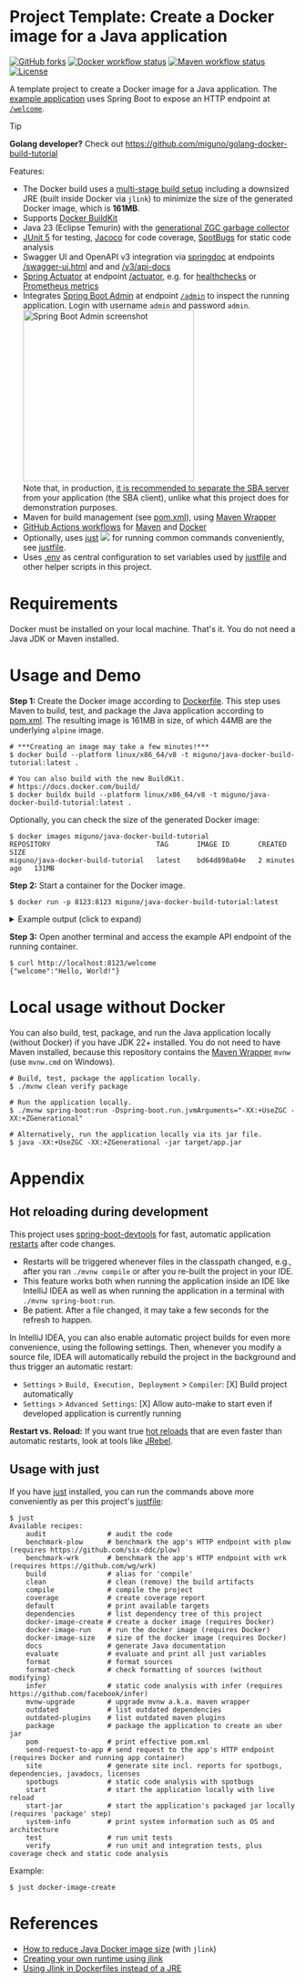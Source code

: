 # Project Template: Create a Docker image for a Java application

[![GitHub forks](https://img.shields.io/github/forks/miguno/java-docker-build-tutorial)](https://github.com/miguno/java-docker-build-tutorial/fork)
[![Docker workflow status](https://github.com/miguno/java-docker-build-tutorial/actions/workflows/docker-image.yml/badge.svg)](https://github.com/miguno/java-docker-build-tutorial/actions/workflows/docker-image.yml)
[![Maven workflow status](https://github.com/miguno/java-docker-build-tutorial/actions/workflows/maven.yml/badge.svg)](https://github.com/miguno/java-docker-build-tutorial/actions/workflows/maven.yml)
[![License](https://img.shields.io/badge/License-Apache%202.0-blue.svg)](https://opensource.org/licenses/Apache-2.0)

A template project to create a Docker image for a Java application.
The [example application](src/main/java/com/miguno/javadockerbuild/App.java)
uses Spring Boot to expose an HTTP endpoint at
[`/welcome`](http://localhost:8123/welcome).

> [!TIP]
>
> **Golang developer?** Check out https://github.com/miguno/golang-docker-build-tutorial

Features:

- The Docker build uses a
  [multi-stage build setup](https://docs.docker.com/build/building/multi-stage/)
  including a downsized JRE (built inside Docker via `jlink`)
  to minimize the size of the generated Docker image, which is **161MB**.
- Supports [Docker BuildKit](https://docs.docker.com/build/)
- Java 23 (Eclipse Temurin) with the [generational ZGC garbage
  collector](https://docs.oracle.com/en/java/javase/21/gctuning/z-garbage-collector.html)
- [JUnit 5](https://github.com/junit-team/junit5) for testing,
  [Jacoco](https://github.com/jacoco/jacoco) for code coverage,
  [SpotBugs](https://github.com/spotbugs/spotbugs) for static code analysis
- Swagger UI and OpenAPI v3 integration via [springdoc](https://springdoc.org/)
  at endpoints [/swagger-ui.html](http://localhost:8123/swagger-ui.html) and
  and [/v3/api-docs](http://localhost:8123/v3/api-docs)
- [Spring Actuator](https://docs.spring.io/spring-boot/reference/actuator/endpoints.html)
  at endpoint [/actuator](http://localhost:8123/actuator), e.g. for
  [healthchecks](http://localhost:8123/actuator/health) or [Prometheus
  metrics](http://localhost:8123/actuator/prometheus)
- Integrates [Spring Boot
  Admin](https://github.com/codecentric/spring-boot-admin) at endpoint
  [`/admin`](http://localhost:8123/admin) to inspect the running application.
  Login with username `admin` and password `admin`.<br />
  <a href="https://github.com/miguno/java-docker-build-tutorial/raw/main/images/spring-boot-admin-dashboard.png"><img src="https://github.com/miguno/java-docker-build-tutorial/raw/main/images/spring-boot-admin-dashboard.png" alt="Spring Boot Admin screenshot" width="300"></a><br />
  Note that, in production, [it is recommended to
  separate the SBA server](https://docs.spring-boot-admin.com/current/faq.html)
  from your application (the SBA client), unlike what this project does for
  demonstration purposes.
- Maven for build management (see [pom.xml](pom.xml)), using
  [Maven Wrapper](https://github.com/apache/maven-wrapper)
- [GitHub Actions workflows](https://github.com/miguno/java-docker-build-tutorial/actions) for
  [Maven](https://github.com/miguno/java-docker-build-tutorial/actions/workflows/maven.yml)
  and
  [Docker](https://github.com/miguno/java-docker-build-tutorial/actions/workflows/docker-image.yml)
- Optionally, uses
  [just](https://github.com/casey/just)
  ![](https://img.shields.io/github/stars/casey/just)
  for running common commands conveniently, see [justfile](justfile).
- Uses [.env](.env) as central configuration to set variables used by
  [justfile](justfile) and other helper scripts in this project.

# Requirements

Docker must be installed on your local machine. That's it. You do not need a
Java JDK or Maven installed.

# Usage and Demo

**Step 1:** Create the Docker image according to [Dockerfile](Dockerfile).
This step uses Maven to build, test, and package the Java application according
to [pom.xml](pom.xml). The resulting image is 161MB in size, of which 44MB are
the underlying `alpine` image.

```shell
# ***Creating an image may take a few minutes!***
$ docker build --platform linux/x86_64/v8 -t miguno/java-docker-build-tutorial:latest .

# You can also build with the new BuildKit.
# https://docs.docker.com/build/
$ docker buildx build --platform linux/x86_64/v8 -t miguno/java-docker-build-tutorial:latest .
```

Optionally, you can check the size of the generated Docker image:

```shell
$ docker images miguno/java-docker-build-tutorial
REPOSITORY                          TAG       IMAGE ID       CREATED         SIZE
miguno/java-docker-build-tutorial   latest    bd64d898a04e   2 minutes ago   131MB
```

**Step 2:** Start a container for the Docker image.

```shell
$ docker run -p 8123:8123 miguno/java-docker-build-tutorial:latest
```

<details>
  <summary>Example output (click to expand)</summary>

```
Running container from docker image ...
Starting container for image 'miguno/java-docker-build-tutorial:latest', exposing port 8123/tcp
- Run 'curl http://localhost:8123/welcome' to send a test request to the containerized app.
- Enter Ctrl-C to stop the container.

  .   ____          _            __ _ _
 /\\ / ___'_ __ _ _(_)_ __  __ _ \ \ \ \
( ( )\___ | '_ | '_| | '_ \/ _` | \ \ \ \
 \\/  ___)| |_)| | | | | || (_| |  ) ) ) )
  '  |____| .__|_| |_|_| |_\__, | / / / /
 =========|_|==============|___/=/_/_/_/

 :: Spring Boot ::                (v3.3.3)

2024-08-26T15:45:08.859Z  INFO 1 --- [main] com.miguno.javadockerbuild.App           : Starting App v1.0.0-SNAPSHOT using Java 22.0.2 with PID 1 (/app/app.jar started by appuser in /app)
2024-08-26T15:45:08.868Z  INFO 1 --- [main] com.miguno.javadockerbuild.App           : No active profile set, falling back to 1 default profile: "default"
2024-08-26T15:45:10.930Z  INFO 1 --- [main] o.s.b.w.embedded.tomcat.TomcatWebServer  : Tomcat initialized with port 8123 (http)
2024-08-26T15:45:10.950Z  INFO 1 --- [main] o.apache.catalina.core.StandardService   : Starting service [Tomcat]
2024-08-26T15:45:10.951Z  INFO 1 --- [main] o.apache.catalina.core.StandardEngine    : Starting Servlet engine: [Apache Tomcat/10.1.28]
2024-08-26T15:45:10.991Z  INFO 1 --- [main] o.a.c.c.C.[Tomcat].[localhost].[/]       : Initializing Spring embedded WebApplicationContext
2024-08-26T15:45:10.992Z  INFO 1 --- [main] w.s.c.ServletWebServerApplicationContext : Root WebApplicationContext: initialization completed in 2004 ms
2024-08-26T15:45:12.452Z  INFO 1 --- [main] o.s.b.a.e.web.EndpointLinksResolver      : Exposing 1 endpoint beneath base path '/actuator'
2024-08-26T15:45:12.562Z  INFO 1 --- [main] o.s.b.w.embedded.tomcat.TomcatWebServer  : Tomcat started on port 8123 (http) with context path '/'
2024-08-26T15:45:12.597Z  INFO 1 --- [main] com.miguno.javadockerbuild.App           : Started App in 5.0 seconds (process running for 6.246)
```

</details>

**Step 3:** Open another terminal and access the example API endpoint of the
running container.

```shell
$ curl http://localhost:8123/welcome
{"welcome":"Hello, World!"}
```

# Local usage without Docker

You can also build, test, package, and run the Java application locally
(without Docker) if you have JDK 22+ installed. You do not need to have Maven
installed, because this repository contains the
[Maven Wrapper](https://github.com/apache/maven-wrapper) `mvnw` (use `mvnw.cmd`
on Windows).

```shell
# Build, test, package the application locally.
$ ./mvnw clean verify package

# Run the application locally.
$ ./mvnw spring-boot:run -Dspring-boot.run.jvmArguments="-XX:+UseZGC -XX:+ZGenerational"

# Alternatively, run the application locally via its jar file.
$ java -XX:+UseZGC -XX:+ZGenerational -jar target/app.jar
```

# Appendix

## Hot reloading during development

This project uses
[spring-boot-devtools](https://docs.spring.io/spring-boot/reference/using/devtools.html)
for fast, automatic application
[restarts](https://docs.spring.io/spring-boot/reference/using/devtools.html#using.devtools.restart)
after code changes.

- Restarts will be triggered whenever files in the classpath changed, e.g.,
  after you ran `./mvnw compile` or after you re-built the project in your IDE.
- This feature works both when running the application inside an IDE like
  IntelliJ IDEA as well as when running the application in a terminal with
  `./mvnw spring-boot:run`.
- Be patient. After a file changed, it may take a few seconds for the refresh
  to happen.

In IntelliJ IDEA, you can also enable automatic project builds for even more
convenience, using the following settings. Then, whenever you modify a source
file, IDEA will automatically rebuild the project in the background and thus
trigger an automatic restart:

- `Settings` > `Build, Execution, Deployment` > `Compiler`:
  [X] Build project automatically
- `Settings` > `Advanced Settings`:
  [X] Allow auto-make to start even if developed application is currently running

**Restart vs. Reload:** If you want true
[hot reloads](https://docs.spring.io/spring-boot/reference/using/devtools.html#using.devtools.restart.restart-vs-reload)
that are even faster than automatic restarts, look at tools like
[JRebel](https://jrebel.com/software/jrebel/).

## Usage with just

If you have [just](https://github.com/casey/just) installed, you can run the
commands above more conveniently as per this project's [justfile](justfile):

```shell
$ just
Available recipes:
    audit               # audit the code
    benchmark-plow      # benchmark the app's HTTP endpoint with plow (requires https://github.com/six-ddc/plow)
    benchmark-wrk       # benchmark the app's HTTP endpoint with wrk (requires https://github.com/wg/wrk)
    build               # alias for 'compile'
    clean               # clean (remove) the build artifacts
    compile             # compile the project
    coverage            # create coverage report
    default             # print available targets
    dependencies        # list dependency tree of this project
    docker-image-create # create a docker image (requires Docker)
    docker-image-run    # run the docker image (requires Docker)
    docker-image-size   # size of the docker image (requires Docker)
    docs                # generate Java documentation
    evaluate            # evaluate and print all just variables
    format              # format sources
    format-check        # check formatting of sources (without modifying)
    infer               # static code analysis with infer (requires https://github.com/facebook/infer)
    mvnw-upgrade        # upgrade mvnw a.k.a. maven wrapper
    outdated            # list outdated dependencies
    outdated-plugins    # list outdated maven plugins
    package             # package the application to create an uber jar
    pom                 # print effective pom.xml
    send-request-to-app # send request to the app's HTTP endpoint (requires Docker and running app container)
    site                # generate site incl. reports for spotbugs, dependencies, javadocs, licenses
    spotbugs            # static code analysis with spotbugs
    start               # start the application locally with live reload
    start-jar           # start the application's packaged jar locally (requires 'package' step)
    system-info         # print system information such as OS and architecture
    test                # run unit tests
    verify              # run unit and integration tests, plus coverage check and static code analysis
```

Example:

```shell
$ just docker-image-create
```

# References

- [How to reduce Java Docker image size](https://blog.monosoul.dev/2022/04/25/reduce-java-docker-image-size/)
  (with `jlink`)
- [Creating your own runtime using jlink](https://adoptium.net/blog/2021/10/jlink-to-produce-own-runtime/)
- [Using Jlink in Dockerfiles instead of a JRE](https://adoptium.net/blog/2021/08/using-jlink-in-dockerfiles/)
